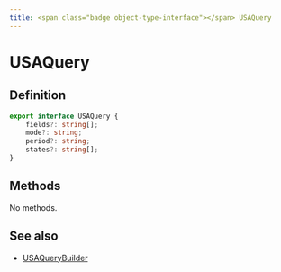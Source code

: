 ```yaml
---
title: <span class="badge object-type-interface"></span> USAQuery
---
```

# <span class="badge object-type-interface"></span> USAQuery

## Definition

```typescript
export interface USAQuery {
	fields?: string[];
	mode?: string;
	period?: string;
	states?: string[];
}

```
## Methods

No methods.
## See also

 * <span class="badge builder"></span> [USAQueryBuilder](./builder-USAQueryBuilder.md)
